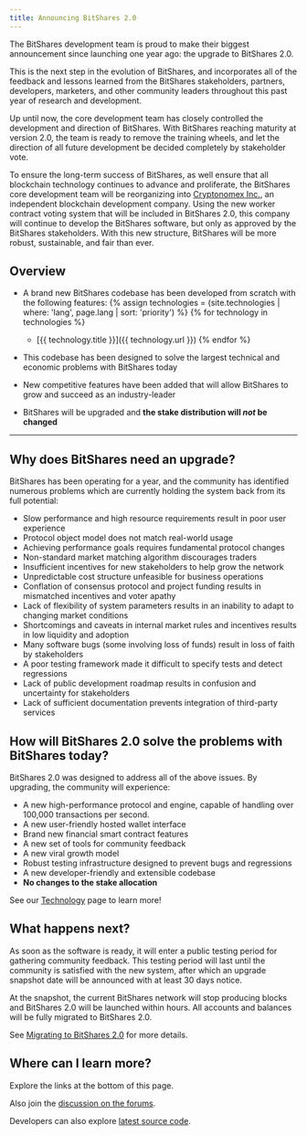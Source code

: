 ```yaml
---
title: Announcing BitShares 2.0
---
```


The BitShares development team is proud to make their biggest announcement since launching one year ago: the upgrade to
BitShares 2.0.

This is the next step in the evolution of BitShares, and incorporates all of the feedback and lessons learned from the
BitShares stakeholders, partners, developers, marketers, and other community leaders throughout this past year of
research and development.

<!--more-->

Up until now, the core development team has closely controlled the development and direction of BitShares. With
BitShares reaching maturity at version 2.0, the team is ready to remove the training wheels, and let the direction of
all future development be decided completely by stakeholder vote.

To ensure the long-term success of BitShares, as well ensure that all blockchain technology continues to advance and
proliferate, the BitShares core development team will be reorganizing into
[Cryptonomex Inc.](http://www.cryptonomex.com/), an independent blockchain development company. Using the new worker
contract voting system that will be included in BitShares 2.0, this company will continue to develop the BitShares
software, but only as approved by the BitShares stakeholders. With this new structure, BitShares will be more robust,
sustainable, and fair than ever.

## Overview
- A brand new BitShares codebase has been developed from scratch with the following features:
{% assign technologies = (site.technologies | where: 'lang', page.lang | sort: 'priority') %}
{% for technology in technologies  %}
  - [{{ technology.title }}]({{ technology.url }})
{% endfor %}

- This codebase has been designed to solve the largest technical and economic problems with BitShares today
- New competitive features have been added that will allow BitShares to grow and succeed as an industry-leader
- BitShares will be upgraded and **the stake distribution will *not* be changed**

--------

## Why does BitShares need an upgrade?

BitShares has been operating for a year, and the community has identified numerous problems which are currently holding
the system back from its full potential:

- Slow performance and high resource requirements result in poor user experience
- Protocol object model does not match real-world usage
- Achieving performance goals requires fundamental protocol changes
- Non-standard market matching algorithm discourages traders
- Insufficient incentives for new stakeholders to help grow the network
- Unpredictable cost structure unfeasible for business operations
- Conflation of consensus protocol and project funding results in mismatched incentives and voter apathy
- Lack of flexibility of system parameters results in an inability to adapt to changing market conditions
- Shortcomings and caveats in internal market rules and incentives results in low liquidity and adoption
- Many software bugs (some involving loss of funds) result in loss of faith by stakeholders
- A poor testing framework made it difficult to specify tests and detect regressions
- Lack of public development roadmap results in confusion and uncertainty for stakeholders
- Lack of sufficient documentation prevents integration of third-party services

## How will BitShares 2.0 solve the problems with BitShares today?

BitShares 2.0 was designed to address all of the above issues. By upgrading, the community will experience:

- A new high-performance protocol and engine, capable of handling over 100,000 transactions per second.
- A new user-friendly hosted wallet interface
- Brand new financial smart contract features
- A new set of tools for community feedback
- A new viral growth model
- Robust testing infrastructure designed to prevent bugs and regressions
- A new developer-friendly and extensible codebase
- **No changes to the stake allocation**

See our [Technology](/technology) page to learn more!

## What happens next?

As soon as the software is ready, it will enter a public testing period for gathering community feedback. This testing
period will last until the community is satisfied with the new system, after which an upgrade snapshot date will be
announced with at least 30 days notice.

At the snapshot, the current BitShares network will stop producing blocks and BitShares 2.0 will be launched within
hours. All accounts and balances will be fully migrated to BitShares 2.0.

See [Migrating to BitShares 2.0](/blog/2015/06/08/migrating-to-bitshares-2.0/) for more details.

## Where can I learn more?

Explore the links at the bottom of this page.

Also join the [discussion on the forums](https://bitsharestalk.org/index.php/board,5.0.html).

Developers can also explore [latest source code](https://github.com/cryptonomex/graphene).
